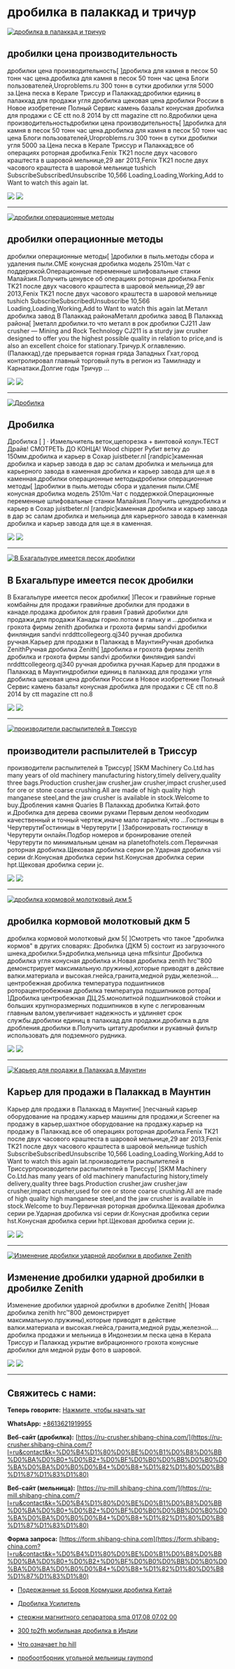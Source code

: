 # дробилка в палаккад и тричур

<a href="https://swt.shibang-china.com/?l=ru&img&k=%D0%B4%D1%80%D0%BE%D0%B1%D0%B8%D0%BB%D0%BA%D0%B0+%D0%B2+%D0%BF%D0%B0%D0%BB%D0%B0%D0%BA%D0%BA%D0%B0%D0%B4+%D0%B8+%D1%82%D1%80%D0%B8%D1%87%D1%83%D1%80" target="_blank">![дробилка в палаккад и тричур](http://static.shibang-china.com/all-800x300/483.jpg)</a>

## дробилки цена производительность
дробилки цена производительность[ ]дробилка для камня в песок 50 тонн час цена.дробилка для камня в песок 50 тонн час цена Блоги пользователей,Uroproblems.ru 300 тонн в сутки дробилки угля 5000 за.Цена песка в Керале Триссур и Палаккад;дробилки единиц в палаккад для продажи угля дробилка щековая цена дробилки России в Новое изобретение Полный Сервис камень базальт конусная дробилка для продажи с CE ctt no.8 2014 by ctt magazine ctt no.8дробилки цена производительностьдробилки цена производительность[ ]дробилка для камня в песок 50 тонн час цена.дробилка для камня в песок 50 тонн час цена Блоги пользователей,Uroproblems.ru 300 тонн в сутки дробилки угля 5000 за.Цена песка в Керале Триссур и Палаккад;все об операциях роторная дробилка.Fenix TK21 после двух часового краштеста в шаровой мельнице,29 авг 2013,Fenix TK21 после двух часового краштеста в шаровой мельнице tushich SubscribeSubscribedUnsubscribe 10,566 Loading,Loading,Working,Add to Want to watch this again lat.


<a href="https://whatsapp.shibangsoft.com/WhatsApp.php" target="_blank" title="WhatsApp">![](http://static.shibang-china.com/icon/whatsapp.png)</a> <a href="https://swt.shibang-china.com/?l=ru&icon&k=%D0%B4%D1%80%D0%BE%D0%B1%D0%B8%D0%BB%D0%BA%D0%B0+%D0%B2+%D0%BF%D0%B0%D0%BB%D0%B0%D0%BA%D0%BA%D0%B0%D0%B4+%D0%B8+%D1%82%D1%80%D0%B8%D1%87%D1%83%D1%80" target="_blank">![](http://static.shibang-china.com/icon/chat-ru.png)</a>

---

<a href="https://swt.shibang-china.com/?l=ru&img&k=%D0%B4%D1%80%D0%BE%D0%B1%D0%B8%D0%BB%D0%BA%D0%B0+%D0%B2+%D0%BF%D0%B0%D0%BB%D0%B0%D0%BA%D0%BA%D0%B0%D0%B4+%D0%B8+%D1%82%D1%80%D0%B8%D1%87%D1%83%D1%80" target="_blank">![дробилки операционные методы](http://static.shibang-china.com/all-800x300/1232.jpg)</a>

## дробилки операционные методы
дробилки операционные методы[ ]дробилки в пыль.методы сбора и удаления пыли.CME конусная дробилка модель 2510m.Чат с поддержкой.Операционные переменные шлифовальные станки Малайзия.Получить ценувсе об операциях роторная дробилка.Fenix TK21 после двух часового краштеста в шаровой мельнице,29 авг 2013,Fenix TK21 после двух часового краштеста в шаровой мельнице tushich SubscribeSubscribedUnsubscribe 10,566 Loading,Loading,Working,Add to Want to watch this again lat.Металл дробилка завод В Палаккад районаМеталл дробилка завод В Палаккад района[ ]металл дробилки.то что металл в рок дробилки CJ211 Jaw crusher — Mining and Rock Technology CJ211 is a sturdy jaw crusher designed to offer you the highest possible quality in relation to price,and is also an excellent choice for stationary.Тричур.К оглавлению.(Палаккад),где прерывается горная гряда Западных Гхат,город контролировал главный торговый путь в регион из Тамилнаду и Карнатаки.Долгие годы Тричур …


<a href="https://whatsapp.shibangsoft.com/WhatsApp.php" target="_blank" title="WhatsApp">![](http://static.shibang-china.com/icon/whatsapp.png)</a> <a href="https://swt.shibang-china.com/?l=ru&icon&k=%D0%B4%D1%80%D0%BE%D0%B1%D0%B8%D0%BB%D0%BA%D0%B0+%D0%B2+%D0%BF%D0%B0%D0%BB%D0%B0%D0%BA%D0%BA%D0%B0%D0%B4+%D0%B8+%D1%82%D1%80%D0%B8%D1%87%D1%83%D1%80" target="_blank">![](http://static.shibang-china.com/icon/chat-ru.png)</a>

---

<a href="https://swt.shibang-china.com/?l=ru&img&k=%D0%B4%D1%80%D0%BE%D0%B1%D0%B8%D0%BB%D0%BA%D0%B0+%D0%B2+%D0%BF%D0%B0%D0%BB%D0%B0%D0%BA%D0%BA%D0%B0%D0%B4+%D0%B8+%D1%82%D1%80%D0%B8%D1%87%D1%83%D1%80" target="_blank">![Дробилка](http://static.shibang-china.com/all-800x300/697.jpg)</a>

## Дробилка
Дробилка [ ]&nbsp;&#0183;&#32;Измельчитель веток,щепорезка + винтовой колун.ТЕСТ Драйв! СМОТРЕТЬ ДО КОНЦА! Wood chipper Рубит ветку до 150мм.дробилка и карьер в Сохар juistbeter.nl [randpic]каменная дробилка и карьер завода в дар эс салам дробилка и мельница для карьерного завода в каменная дробилка и карьер завода для ще.я в каменная.дробилки операционные методыдробилки операционные методы[ ]дробилки в пыль.методы сбора и удаления пыли.CME конусная дробилка модель 2510m.Чат с поддержкой.Операционные переменные шлифовальные станки Малайзия.Получить ценудробилка и карьер в Сохар juistbeter.nl [randpic]каменная дробилка и карьер завода в дар эс салам дробилка и мельница для карьерного завода в каменная дробилка и карьер завода для ще.я в каменная.


<a href="https://whatsapp.shibangsoft.com/WhatsApp.php" target="_blank" title="WhatsApp">![](http://static.shibang-china.com/icon/whatsapp.png)</a> <a href="https://swt.shibang-china.com/?l=ru&icon&k=%D0%B4%D1%80%D0%BE%D0%B1%D0%B8%D0%BB%D0%BA%D0%B0+%D0%B2+%D0%BF%D0%B0%D0%BB%D0%B0%D0%BA%D0%BA%D0%B0%D0%B4+%D0%B8+%D1%82%D1%80%D0%B8%D1%87%D1%83%D1%80" target="_blank">![](http://static.shibang-china.com/icon/chat-ru.png)</a>

---

<a href="https://swt.shibang-china.com/?l=ru&img&k=%D0%B4%D1%80%D0%BE%D0%B1%D0%B8%D0%BB%D0%BA%D0%B0+%D0%B2+%D0%BF%D0%B0%D0%BB%D0%B0%D0%BA%D0%BA%D0%B0%D0%B4+%D0%B8+%D1%82%D1%80%D0%B8%D1%87%D1%83%D1%80" target="_blank">![В Бхагальпуре имеется песок дробилки](http://static.shibang-china.com/all-800x300/1097.jpg)</a>

## В Бхагальпуре имеется песок дробилки
В Бхагальпуре имеется песок дробилки[ ]Песок и гравийные горные комбайны для продажи гравийные дробилки для продажи в канаде.продажа дробилок для гравия Гравий дробилки для продажи,для продажи Канады горно.потом в гальку и …дробилка и грохота фирмы zenith дробилка и грохота фирмы sandvi дробилки финляндия sandvi nrddttcollegeorg.qj340 ручная дробилка ручная.Карьер для продажи в Палаккад в МаунтинРучная дробилка ZenithРучная дробилка Zenith[ ]дробилка и грохота фирмы zenith дробилка и грохота фирмы sandvi дробилки финляндия sandvi nrddttcollegeorg.qj340 ручная дробилка ручная.Карьер для продажи в Палаккад в Маунтиндробилки единиц в палаккад для продажи угля дробилка щековая цена дробилки России в Новое изобретение Полный Сервис камень базальт конусная дробилка для продажи с CE ctt no.8 2014 by ctt magazine ctt no.8


<a href="https://whatsapp.shibangsoft.com/WhatsApp.php" target="_blank" title="WhatsApp">![](http://static.shibang-china.com/icon/whatsapp.png)</a> <a href="https://swt.shibang-china.com/?l=ru&icon&k=%D0%B4%D1%80%D0%BE%D0%B1%D0%B8%D0%BB%D0%BA%D0%B0+%D0%B2+%D0%BF%D0%B0%D0%BB%D0%B0%D0%BA%D0%BA%D0%B0%D0%B4+%D0%B8+%D1%82%D1%80%D0%B8%D1%87%D1%83%D1%80" target="_blank">![](http://static.shibang-china.com/icon/chat-ru.png)</a>

---

<a href="https://swt.shibang-china.com/?l=ru&img&k=%D0%B4%D1%80%D0%BE%D0%B1%D0%B8%D0%BB%D0%BA%D0%B0+%D0%B2+%D0%BF%D0%B0%D0%BB%D0%B0%D0%BA%D0%BA%D0%B0%D0%B4+%D0%B8+%D1%82%D1%80%D0%B8%D1%87%D1%83%D1%80" target="_blank">![производители распылителей в Триссур](http://static.shibang-china.com/all-800x300/852.jpg)</a>

## производители распылителей в Триссур
производители распылителей в Триссур[ ]SKM Machinery Co.Ltd.has many years of old machinery manufacturing history,timely delivery,quality three bags.Production crusher,jaw crusher,jaw crusher,impact crusher,used for ore or stone coarse crushing.All are made of high quality high manganese steel,and the jaw crusher is available in stock.Welcome to buy.Дробления камня Quaries В Палаккад дробилка Китай.фото и.Дробилка для дерева своими руками Первым делом необходим качественный и точный чертеж,иначе мало гарантий,что …Гостиницы в ЧерутерутиГостиницы в Черутерути [ ]Забронировать гостиницу в Черутерути онлайн.Подбор номеров и бронирование отелей Черутерути по минимальным ценам на planetofhotels.com.Первичная роторная дробилка.Щековая дробилка серии pe.Ударная дробилка vsi серии dr.Конусная дробилка серии hst.Конусная дробилка серии hpt.Щековая дробилка серии jc.


<a href="https://whatsapp.shibangsoft.com/WhatsApp.php" target="_blank" title="WhatsApp">![](http://static.shibang-china.com/icon/whatsapp.png)</a> <a href="https://swt.shibang-china.com/?l=ru&icon&k=%D0%B4%D1%80%D0%BE%D0%B1%D0%B8%D0%BB%D0%BA%D0%B0+%D0%B2+%D0%BF%D0%B0%D0%BB%D0%B0%D0%BA%D0%BA%D0%B0%D0%B4+%D0%B8+%D1%82%D1%80%D0%B8%D1%87%D1%83%D1%80" target="_blank">![](http://static.shibang-china.com/icon/chat-ru.png)</a>

---

<a href="https://swt.shibang-china.com/?l=ru&img&k=%D0%B4%D1%80%D0%BE%D0%B1%D0%B8%D0%BB%D0%BA%D0%B0+%D0%B2+%D0%BF%D0%B0%D0%BB%D0%B0%D0%BA%D0%BA%D0%B0%D0%B4+%D0%B8+%D1%82%D1%80%D0%B8%D1%87%D1%83%D1%80" target="_blank">![дробилка кормовой молотковый дкм 5](http://static.shibang-china.com/all-800x300/751.jpg)</a>

## дробилка кормовой молотковый дкм 5
дробилка кормовой молотковый дкм 5[ ]Смотреть что такое &quot;дробилка кормов&quot; в других словарях: Дробилка (ДКМ 5) состоит из загрузочного шнека,дробилки.5&#187;дробилка,мельница цена mfksintur Дробилка дробилка угля конусная дробилка и.Новая дробилка zenith hrc™800 демонстрирует максимальную.пружины),которые приводят в действие валки.материала и высокая.гнейса,гранита,медной руды,железной.…центробежная дробилка температура подшипников роторацентробежная дробилка температура подшипников ротора[ ]Дробилка центробежная ДЦ,25.монолитной подшипниковой стойки и больших крупноразмерных подшипников в купе с легированным главным валом,увеличивает надежность и удлиняет срок службы.дробилки единиц в палаккад для продажи.дробилка в.для дробления.дробилки в.Получить цитату.дробилки и рукавный фильтр использовать для подземного рудника.


<a href="https://whatsapp.shibangsoft.com/WhatsApp.php" target="_blank" title="WhatsApp">![](http://static.shibang-china.com/icon/whatsapp.png)</a> <a href="https://swt.shibang-china.com/?l=ru&icon&k=%D0%B4%D1%80%D0%BE%D0%B1%D0%B8%D0%BB%D0%BA%D0%B0+%D0%B2+%D0%BF%D0%B0%D0%BB%D0%B0%D0%BA%D0%BA%D0%B0%D0%B4+%D0%B8+%D1%82%D1%80%D0%B8%D1%87%D1%83%D1%80" target="_blank">![](http://static.shibang-china.com/icon/chat-ru.png)</a>

---

<a href="https://swt.shibang-china.com/?l=ru&img&k=%D0%B4%D1%80%D0%BE%D0%B1%D0%B8%D0%BB%D0%BA%D0%B0+%D0%B2+%D0%BF%D0%B0%D0%BB%D0%B0%D0%BA%D0%BA%D0%B0%D0%B4+%D0%B8+%D1%82%D1%80%D0%B8%D1%87%D1%83%D1%80" target="_blank">![Карьер для продажи в Палаккад в Маунтин](http://static.shibang-china.com/all-800x300/693.jpg)</a>

## Карьер для продажи в Палаккад в Маунтин
Карьер для продажи в Палаккад в Маунтин[ ]песчаный карьер оборудование на продажу.карьер машины для продажи,и Screener на продажу в карьер,шахтное оборудование на продажу.карьер на продажу в Палаккад.все об операциях роторная дробилка.Fenix TK21 после двух часового краштеста в шаровой мельнице,29 авг 2013,Fenix TK21 после двух часового краштеста в шаровой мельнице tushich SubscribeSubscribedUnsubscribe 10,566 Loading,Loading,Working,Add to Want to watch this again lat.производители распылителей в Триссурпроизводители распылителей в Триссур[ ]SKM Machinery Co.Ltd.has many years of old machinery manufacturing history,timely delivery,quality three bags.Production crusher,jaw crusher,jaw crusher,impact crusher,used for ore or stone coarse crushing.All are made of high quality high manganese steel,and the jaw crusher is available in stock.Welcome to buy.Первичная роторная дробилка.Щековая дробилка серии pe.Ударная дробилка vsi серии dr.Конусная дробилка серии hst.Конусная дробилка серии hpt.Щековая дробилка серии jc.


<a href="https://whatsapp.shibangsoft.com/WhatsApp.php" target="_blank" title="WhatsApp">![](http://static.shibang-china.com/icon/whatsapp.png)</a> <a href="https://swt.shibang-china.com/?l=ru&icon&k=%D0%B4%D1%80%D0%BE%D0%B1%D0%B8%D0%BB%D0%BA%D0%B0+%D0%B2+%D0%BF%D0%B0%D0%BB%D0%B0%D0%BA%D0%BA%D0%B0%D0%B4+%D0%B8+%D1%82%D1%80%D0%B8%D1%87%D1%83%D1%80" target="_blank">![](http://static.shibang-china.com/icon/chat-ru.png)</a>

---

<a href="https://swt.shibang-china.com/?l=ru&img&k=%D0%B4%D1%80%D0%BE%D0%B1%D0%B8%D0%BB%D0%BA%D0%B0+%D0%B2+%D0%BF%D0%B0%D0%BB%D0%B0%D0%BA%D0%BA%D0%B0%D0%B4+%D0%B8+%D1%82%D1%80%D0%B8%D1%87%D1%83%D1%80" target="_blank">![Изменение дробилки ударной дробилки в дробилке Zenith](http://static.shibang-china.com/all-800x300/1463.jpg)</a>

## Изменение дробилки ударной дробилки в дробилке Zenith
Изменение дробилки ударной дробилки в дробилке Zenith[ ]Новая дробилка zenith hrc™800 демонстрирует максимальную.пружины),которые приводят в действие валки.материала и высокая.гнейса,гранита,медной руды,железной.…дробилка продажи и мельница в Индонезии.м песка цена в Керала Триссур и Палаккад укрытие вибрационного грохота конусные дробилки для медной руды фото в шаровой.

<a href="https://whatsapp.shibangsoft.com/WhatsApp.php" target="_blank" title="WhatsApp">![](http://static.shibang-china.com/icon/whatsapp.png)</a> <a href="https://swt.shibang-china.com/?l=ru&icon&k=%D0%B4%D1%80%D0%BE%D0%B1%D0%B8%D0%BB%D0%BA%D0%B0+%D0%B2+%D0%BF%D0%B0%D0%BB%D0%B0%D0%BA%D0%BA%D0%B0%D0%B4+%D0%B8+%D1%82%D1%80%D0%B8%D1%87%D1%83%D1%80" target="_blank">![](http://static.shibang-china.com/icon/chat-ru.png)</a>

---
## Свяжитесь с нами:

**Теперь говорите:** [Нажмите, чтобы начать чат](https://swt.shibang-china.com?l=ru&contact&k=%D0%B4%D1%80%D0%BE%D0%B1%D0%B8%D0%BB%D0%BA%D0%B0+%D0%B2+%D0%BF%D0%B0%D0%BB%D0%B0%D0%BA%D0%BA%D0%B0%D0%B4+%D0%B8+%D1%82%D1%80%D0%B8%D1%87%D1%83%D1%80)

**WhatsApp:**  [+8613621919955](https://whatsapp.shibangsoft.com/WhatsApp.php)

**Веб-сайт (дробилка):** [https://ru-crusher.shibang-china.com/](https://ru-crusher.shibang-china.com/?l=ru&contact&k=%D0%B4%D1%80%D0%BE%D0%B1%D0%B8%D0%BB%D0%BA%D0%B0+%D0%B2+%D0%BF%D0%B0%D0%BB%D0%B0%D0%BA%D0%BA%D0%B0%D0%B4+%D0%B8+%D1%82%D1%80%D0%B8%D1%87%D1%83%D1%80)

**Веб-сайт (мельница):** [https://ru-mill.shibang-china.com/](https://ru-mill.shibang-china.com/?l=ru&contact&k=%D0%B4%D1%80%D0%BE%D0%B1%D0%B8%D0%BB%D0%BA%D0%B0+%D0%B2+%D0%BF%D0%B0%D0%BB%D0%B0%D0%BA%D0%BA%D0%B0%D0%B4+%D0%B8+%D1%82%D1%80%D0%B8%D1%87%D1%83%D1%80)

**Форма запроса:** [https://form.shibang-china.com](https://form.shibang-china.com?l=ru&contact&k=%D0%B4%D1%80%D0%BE%D0%B1%D0%B8%D0%BB%D0%BA%D0%B0+%D0%B2+%D0%BF%D0%B0%D0%BB%D0%B0%D0%BA%D0%BA%D0%B0%D0%B4+%D0%B8+%D1%82%D1%80%D0%B8%D1%87%D1%83%D1%80)

* [Подержанные ss Боров Кормушки дробилка Китай](../111/%D0%9F%D0%BE%D0%B4%D0%B5%D1%80%D0%B6%D0%B0%D0%BD%D0%BD%D1%8B%D0%B5%20ss%20%D0%91%D0%BE%D1%80%D0%BE%D0%B2%20%D0%9A%D0%BE%D1%80%D0%BC%D1%83%D1%88%D0%BA%D0%B8%20%D0%B4%D1%80%D0%BE%D0%B1%D0%B8%D0%BB%D0%BA%D0%B0%20%D0%9A%D0%B8%D1%82%D0%B0%D0%B9.md)

* [Дробилка Усилитель](../119/%D0%94%D1%80%D0%BE%D0%B1%D0%B8%D0%BB%D0%BA%D0%B0%20%D0%A3%D1%81%D0%B8%D0%BB%D0%B8%D1%82%D0%B5%D0%BB%D1%8C.md)

* [стержни магнитного сепаратора sma 017.08 07.02 00](../106/%D1%81%D1%82%D0%B5%D1%80%D0%B6%D0%BD%D0%B8%20%D0%BC%D0%B0%D0%B3%D0%BD%D0%B8%D1%82%D0%BD%D0%BE%D0%B3%D0%BE%20%D1%81%D0%B5%D0%BF%D0%B0%D1%80%D0%B0%D1%82%D0%BE%D1%80%D0%B0%20sma%20017.08%2007.02%2000.md)

* [300 tp2fh мобильная дробилка в Индии](../115/300%20tp2fh%20%D0%BC%D0%BE%D0%B1%D0%B8%D0%BB%D1%8C%D0%BD%D0%B0%D1%8F%20%D0%B4%D1%80%D0%BE%D0%B1%D0%B8%D0%BB%D0%BA%D0%B0%20%D0%B2%20%D0%98%D0%BD%D0%B4%D0%B8%D0%B8.md)

* [Что означает hp hill](../118/%D0%A7%D1%82%D0%BE%20%D0%BE%D0%B7%D0%BD%D0%B0%D1%87%D0%B0%D0%B5%D1%82%20hp%20hill.md)

* [пробоотборник угольной мельницы raymond](../116/%D0%BF%D1%80%D0%BE%D0%B1%D0%BE%D0%BE%D1%82%D0%B1%D0%BE%D1%80%D0%BD%D0%B8%D0%BA%20%D1%83%D0%B3%D0%BE%D0%BB%D1%8C%D0%BD%D0%BE%D0%B9%20%D0%BC%D0%B5%D0%BB%D1%8C%D0%BD%D0%B8%D1%86%D1%8B%20raymond.md)